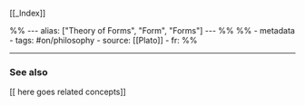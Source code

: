 
[[_Index]]

%% ---
alias: ["Theory of Forms", "Form", "Forms"]
--- %%
%% - metadata
	- tags: #on/philosophy 
	- source: [[Plato]]
	- fr: 
%%


-------------
### See also
[[ here goes related concepts]]

